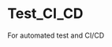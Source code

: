 # Test_CI_CD
For automated test and CI/CD
[](https://github.com/david13pod/Test_CI_CD/actions/workflows/testapi_ci_cd.yml/badge.svg)
